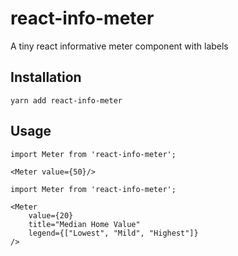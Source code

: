 # react-info-meter

A tiny react informative meter component with labels

## Installation

```
yarn add react-info-meter
```

## Usage

```JSX
import Meter from 'react-info-meter';

<Meter value={50}/>
```

```JSX
import Meter from 'react-info-meter';

<Meter
    value={20}
    title="Median Home Value"
    legend={["Lowest", "Mild", "Highest"]}
/>
```
